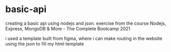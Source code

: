 # basic-api
creating a basic api using nodejs and json. 
exercise from the course Nodejs, Express, MongoDB &amp; More - The  Complete Bootcamp 2021

i used a template built from figma, where i can make routing in the website using the json to fill my html template
